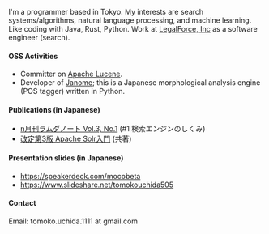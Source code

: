 
I'm a programmer based in Tokyo. My interests are search systems/algorithms, natural language processing, and machine learning. Like coding with Java, Rust, Python.
Work at [LegalForce, Inc](https://legalforce-corp.com/) as a software engineer (search).

#### OSS Activities

- Committer on [Apache Lucene](https://lucene.apache.org/).
- Developer of [Janome](https://mocobeta.github.io/janome/en/); this is a Japanese morphological analysis engine (POS tagger) written in Python.

#### Publications (in Japanese)

- [n月刊ラムダノート Vol.3, No.1](https://www.lambdanote.com/collections/n/products/nmonthly-vol-3-no-1-2021) (#1 検索エンジンのしくみ)
- [改定第3版 Apache Solr入門](https://gihyo.jp/book/2017/978-4-7741-8930-7) (共著)

#### Presentation slides (in Japanese)

- https://speakerdeck.com/mocobeta
- https://www.slideshare.net/tomokouchida505

#### Contact

Email: tomoko.uchida.1111 at gmail.com
